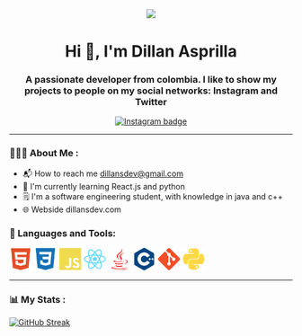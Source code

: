 <!--
**DillanAsprilla/DillanAsprilla** is a ✨ _special_ ✨ repository because its `README.md` (this file) appears on your GitHub profile.

Here are some ideas to get you started:

- 🔭 I’m currently working on ...
- 🌱 I’m currently learning ...
- 👯 I’m looking to collaborate on ...
- 🤔 I’m looking for help with ...
- 💬 Ask me about ...
- 📫 How to reach me: ...
- 😄 Pronouns: ...
- ⚡ Fun fact: ...
-->

<div id="header" align="center">
    <img src="https://media.giphy.com/media/cFdHXXm5GhJsc/giphy.gif" width="200">
    <h1 aling="center">Hi 👋, I'm Dillan Asprilla</h1>
    <h3 aling="center">A passionate developer from colombia. I like to show my projects to people on my social networks: Instagram and Twitter</h3>
</div>

<div id="badges" align="center">
    <a href="https://www.instagram.com/fr.dillan/" target="_blank">
        <img src="https://img.shields.io/twitter/follow/dillans?color=orange&logo=instagram&logoColor=orange&style=for-the-badge" alt="Instagram badge">
    </a>
</div>

---
 
### 👨🏾‍💻 About Me :

- 📬 How to reach me dillansdev@gmail.com
- 🌱 I'm currently learning React.js and python
- 🗒️ I'm a software engineering student, with knowledge in java and c++
- 🌐 Webside dillansdev.com

<div align="left">
    <h3>🔨 Languages and Tools:</h3>
    <div>
        <img src="https://github.com/devicons/devicon/blob/master/icons/html5/html5-plain.svg" title="HTML5" alt="HTML" width="40" height="40">
        <img src="https://github.com/devicons/devicon/blob/master/icons/css3/css3-plain.svg" title="CSS3" alt="CSS" width="40" height="40">
        <img src="https://github.com/devicons/devicon/blob/master/icons/javascript/javascript-plain.svg" title="javascript" alt="HTML" width="40" height="40">
        <img src="https://github.com/devicons/devicon/blob/master/icons/react/react-original.svg" title="REACT" alt="REACT" width="40" height="40">
        <img src="https://github.com/devicons/devicon/blob/master/icons/java/java-plain.svg" title="JAVA" alt="JAVA" width="40" height="40">
        <img src="https://github.com/devicons/devicon/blob/master/icons/cplusplus/cplusplus-plain.svg" title="CPLUSPLUS" alt="CPLUSPLUS" width="40" height="40">
        <img src="https://github.com/devicons/devicon/blob/master/icons/git/git-plain.svg" title="GIT" alt="GIT" width="40" height="40">
        <img src="https://github.com/devicons/devicon/blob/master/icons/python/python-plain.svg" title="PYTHON" alt="PYTHON" width="40" height="40">
    </div>
</div>

---

### 📊 My Stats :

[![GitHub Streak](https://streak-stats.demolab.com?user=DillanAsprilla&theme=onedark&hide_border=true&date_format=j%20M%5B%20Y%5D)](https://git.io/streak-stats)

<!-- ![Anurag's GitHub stats](https://github-readme-stats.vercel.app/api?username=anuraghazra&show_icons=true&theme=radical)

[![Top Langs](https://github-readme-stats.vercel.app/api/top-langs/?username=DillanAsprilla&layout=compact)](https://github.com/anuraghazra/github-readme-stats)
